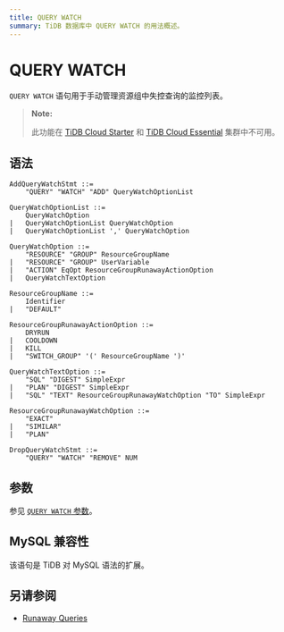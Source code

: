 ```yaml
---
title: QUERY WATCH
summary: TiDB 数据库中 QUERY WATCH 的用法概述。
---
```


# QUERY WATCH

`QUERY WATCH` 语句用于手动管理资源组中失控查询的监控列表。

> **Note:**
>
> 此功能在 [TiDB Cloud Starter](https://docs.pingcap.com/tidbcloud/select-cluster-tier#tidb-cloud-serverless) 和 [TiDB Cloud Essential](https://docs.pingcap.com/tidbcloud/select-cluster-tier#essential) 集群中不可用。

## 语法

```ebnf+diagram
AddQueryWatchStmt ::=
    "QUERY" "WATCH" "ADD" QueryWatchOptionList

QueryWatchOptionList ::=
    QueryWatchOption
|   QueryWatchOptionList QueryWatchOption
|   QueryWatchOptionList ',' QueryWatchOption

QueryWatchOption ::=
    "RESOURCE" "GROUP" ResourceGroupName
|   "RESOURCE" "GROUP" UserVariable
|   "ACTION" EqOpt ResourceGroupRunawayActionOption
|   QueryWatchTextOption

ResourceGroupName ::=
    Identifier
|   "DEFAULT"

ResourceGroupRunawayActionOption ::=
    DRYRUN
|   COOLDOWN
|   KILL
|   "SWITCH_GROUP" '(' ResourceGroupName ')'

QueryWatchTextOption ::=
    "SQL" "DIGEST" SimpleExpr
|   "PLAN" "DIGEST" SimpleExpr
|   "SQL" "TEXT" ResourceGroupRunawayWatchOption "TO" SimpleExpr

ResourceGroupRunawayWatchOption ::=
    "EXACT"
|   "SIMILAR"
|   "PLAN"

DropQueryWatchStmt ::=
    "QUERY" "WATCH" "REMOVE" NUM
```

## 参数

参见 [`QUERY WATCH` 参数](/tidb-resource-control-runaway-queries.md#query-watch-parameters)。

## MySQL 兼容性

该语句是 TiDB 对 MySQL 语法的扩展。

## 另请参阅

* [Runaway Queries](/tidb-resource-control-runaway-queries.md)